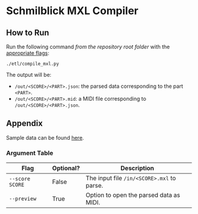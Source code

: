 # Schmilblick MXL Compiler

## How to Run

Run the following command _from the repository root folder_ with the [appropriate flags](#argument-table):

```
./etl/compile_mxl.py
```

The output will be:

- `/out/<SCORE>/<PART>.json`: the parsed data corresponding to the part `<PART>`.
- `/out/<SCORE>/<PART>.mid`: a MIDI file corresponding to `/out/<SCORE>/<PART>.json`.

## Appendix

Sample data can be found [here](https://drive.google.com/drive/folders/19GXoGG40P6MN9dCoI2gPH88HKLXORbpS?usp=drive_link).

### Argument Table

| Flag            | Optional? | Description                                |
| --------------- | --------- | ------------------------------------------ |
| `--score SCORE` | False     | The input file `/in/<SCORE>.mxl` to parse. |
| `--preview`     | True      | Option to open the parsed data as MIDI.    |
